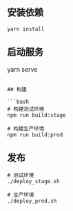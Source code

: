 ## 安装依赖

```
yarn install
```

## 启动服务
yarn serve
```

## 构建

```bash
# 构建测试环境
npm run build:stage

# 构建生产环境
npm run build:prod
```

## 发布

```
# 测试环境
./deploy_stage.sh

# 生产环境
./deploy_prod.sh
```

